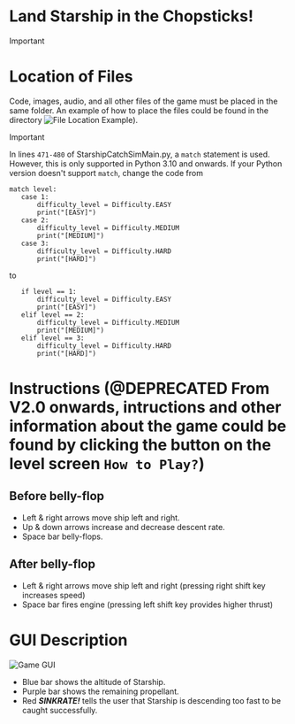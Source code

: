 # Land Starship in the Chopsticks!

>[!IMPORTANT]
># Location of Files
>Code, images, audio, and all other files of the game must be placed in the same folder. An example of how to place the files could be found in the directory ![File Location Example](https://github.com/ILStarship/Starship-Catch-Simulation/tree/Release---V2.2.1/File%20Location%20Example)).

>[!IMPORTANT]
>In lines `471-480` of StarshipCatchSimMain.py, a `match` statement is used. However, this is only supported in Python 3.10 and onwards. If your Python version doesn't support `match`, change the code from
>```
>match level:
>    case 1:
>        difficulty_level = Difficulty.EASY
>        print("[EASY]")
>    case 2:
>        difficulty_level = Difficulty.MEDIUM
>        print("[MEDIUM]")
>    case 3:
>        difficulty_level = Difficulty.HARD
>        print("[HARD]")
>```
>to
>```
>    if level == 1:
>        difficulty_level = Difficulty.EASY
>        print("[EASY]")
>    elif level == 2:
>        difficulty_level = Difficulty.MEDIUM
>        print("[MEDIUM]")
>    elif level == 3:
>        difficulty_level = Difficulty.HARD
>        print("[HARD]")
>```

# Instructions (@DEPRECATED From V2.0 onwards, intructions and other information about the game could be found by clicking the button on the level screen `How to Play?`)
## Before belly-flop
- Left & right arrows move ship left and right.
- Up & down arrows increase and decrease descent rate.
- Space bar belly-flops.
## After belly-flop
- Left & right arrows move ship left and right (pressing right shift key increases speed)
- Space bar fires engine (pressing left shift key provides higher thrust)

# GUI Description
![Game GUI](https://github.com/ILStarship/Starship-Catch-Py/blob/Pygame/README%20IMAGE.png)
- Blue bar shows the altitude of Starship.
- Purple bar shows the remaining propellant.
- Red ***SINKRATE!*** tells the user that Starship is descending too fast to be caught successfully.
